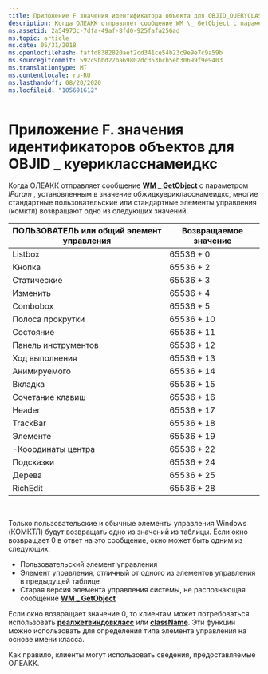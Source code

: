 ```yaml
---
title: Приложение F значения идентификатора объекта для OBJID_QUERYCLASSNAMEIDX
description: Когда ОЛЕАКК отправляет сообщение WM \_ GetObject с параметром lParam, установленным в значение обжидкуерикласснамеидкс, многие стандартные пользовательские или стандартные элементы управления (комктл) возвращают одно из следующих значений.
ms.assetid: 2a54973c-7dfa-49af-8fd0-925fafa256ad
ms.topic: article
ms.date: 05/31/2018
ms.openlocfilehash: faffd8382820aef2cd341ce54b23c9e9e7c9a59b
ms.sourcegitcommit: 592c9bbd22ba69802dc353bcb5eb30699f9e9403
ms.translationtype: MT
ms.contentlocale: ru-RU
ms.lasthandoff: 08/20/2020
ms.locfileid: "105691612"
---
```

# <a name="appendix-f-object-identifier-values-for-objid_queryclassnameidx"></a>Приложение F. значения идентификаторов объектов для OBJID \_ куерикласснамеидкс

Когда ОЛЕАКК отправляет сообщение [**WM \_ GetObject**](wm-getobject.md) с параметром *lParam* , установленным в значение обжидкуерикласснамеидкс, многие стандартные пользовательские или стандартные элементы управления (комктл) возвращают одно из следующих значений.



| ПОЛЬЗОВАТЕЛЬ или общий элемент управления | Возвращаемое значение |
|------------------------|--------------|
| Listbox                | 65536 + 0      |
| Кнопка                 | 65536 + 2      |
| Статические                 | 65536 + 3      |
| Изменить                   | 65536 + 4      |
| Combobox               | 65536 + 5      |
| Полоса прокрутки              | 65536 + 10     |
| Состояние                 | 65536 + 11     |
| Панель инструментов                | 65536 + 12     |
| Ход выполнения               | 65536 + 13     |
| Анимируемого                | 65536 + 14     |
| Вкладка                    | 65536 + 15     |
| Сочетание клавиш                 | 65536 + 16     |
| Header                 | 65536 + 17     |
| TrackBar               | 65536 + 18     |
| Элементе               | 65536 + 19     |
| -Координаты центра                 | 65536 + 22     |
| Подсказки               | 65536 + 24     |
| Дерева               | 65536 + 25     |
| RichEdit               | 65536 + 28     |



 

Только пользовательские и обычные элементы управления Windows (КОМКТЛ) будут возвращать одно из значений из таблицы. Если окно возвращает 0 в ответ на это сообщение, окно может быть одним из следующих:

-   Пользовательский элемент управления
-   Элемент управления, отличный от одного из элементов управления в предыдущей таблице
-   Старая версия элемента управления системы, не распознающая сообщение [**WM \_ GetObject**](wm-getobject.md)

Если окно возвращает значение 0, то клиентам может потребоваться использовать [**реалжетвиндовкласс**](/windows/win32/api/winuser/nf-winuser-realgetwindowclassw) или [**className**](/windows/win32/api/winuser/nf-winuser-getclassname). Эти функции можно использовать для определения типа элемента управления на основе имени класса.

Как правило, клиенты могут использовать сведения, предоставляемые ОЛЕАКК.

 

 